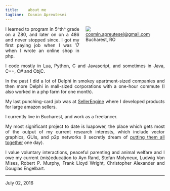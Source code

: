 ```yaml
---
title:    about me
tagline:  Cosmin Apreutesei
---
```


<div style="float: right; margin-left: 20px; margin-bottom: 20px; text-align: left">
<div style="width: 250px;"><img src="/md/cosmin.jpg">
<br>
<a href="mailto:cosmin.apreutesei@gmail.com">cosmin.apreutesei@gmail.com</a>
<br>
Bucharest, RO
</div>
</div>

<div style="text-align: justify">
I learned to program in 5^th^ grade on a Z80, and later on on a 486 and
never stopped since. I got my first paying job when I was 17 when I wrote 
an online shop in php.

I code mostly in Lua, Python, C and Javascript, and sometimes in Java, C++, 
C# and ObjC.

In the past I did a lot of Delphi in smokey apartment-sized companies
and then more Delphi in mall-sized corporations with a one-hour commute
(I also worked in a php farm for one month).

My last punching-card job was at [SellerEngine](http://sellerengine.com/)
where I developed products for large amazon sellers.

I currently live in Bucharest, and work as a freelancer.

My most significant project to date is luapower, the place which gets most of
the output of my current research interests, which include vector graphics,
GUIs, and p2p networks (I secretly dream of [putting them
all together](https://www.youtube.com/watch?v=yJDv-zdhzMY) one day).

I value voluntary interactions, peaceful parenting and animal welfare and 
I owe my current (mis)education to Ayn Rand, Stefan Molyneux, Ludwig Von Mises, 
Robert P. Murphy, Frank Lloyd Wright, Christopher Alexander 
and Douglas Engelbart.

----
July 02, 2016
</div>
